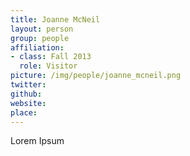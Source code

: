 ```yaml
---
title: Joanne McNeil
layout: person
group: people
affiliation:
- class: Fall 2013
  role: Visitor
picture: /img/people/joanne_mcneil.png
twitter:
github:
website:
place:
---
```

Lorem Ipsum